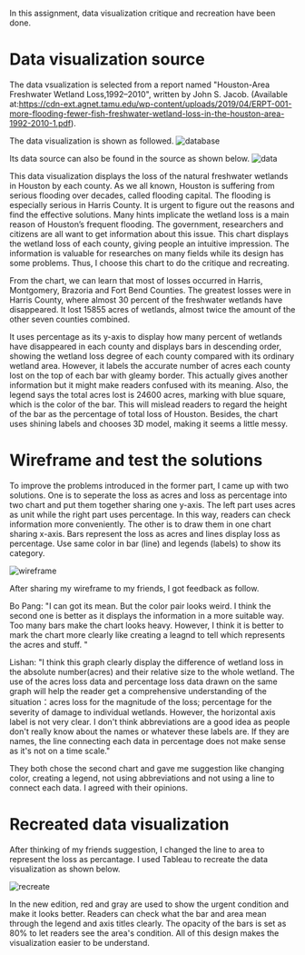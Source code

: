 In this assignment, data visualization critique and recreation have been done.
# Data visualization source
The data vsualization is selected from a report named "Houston-Area Freshwater Wetland Loss,1992–2010", written by John S. Jacob. (Available at:https://cdn-ext.agnet.tamu.edu/wp-content/uploads/2019/04/ERPT-001-more-flooding-fewer-fish-freshwater-wetland-loss-in-the-houston-area-1992-2010-1.pdf).

The data visualization is shown as followed.
![database](https://github.com/Zichen-Fan/zichen-portfolio/blob/master/dataviz.png)

Its data source can also be found in the source as shown below.
![data](https://github.com/Zichen-Fan/zichen-portfolio/blob/master/data.png)


This data visualization displays the loss of the natural freshwater wetlands in Houston by each county. As we all known, Houston is suffering from serious flooding over decades, called flooding capital. The flooding is especially serious in Harris County. It is urgent to figure out the reasons and find the effective solutions. Many hints implicate the wetland loss is a main reason of Houston’s frequent flooding. The government, researchers and citizens are all want to get information about this issue. This chart displays the wetland loss of each county, giving people an intuitive impression. The information is valuable for researches on many fields while its design has some problems. Thus, I choose this chart to do the critique and recreating.

From the chart, we can learn that most of losses occurred in Harris, Montgomery, Brazoria and Fort Bend Counties. The greatest losses were in Harris County, where almost 30 percent of the freshwater wetlands have disappeared. It lost 15855 acres of wetlands, almost twice the amount of the other seven counties combined. 

It uses percentage as its y-axis to display how many percent of wetlands have disappeared in each county and displays bars in descending order, showing the wetland loss degree of each county compared with its ordinary wetland area. 
However, it labels the accurate number of acres each county lost on the top of each bar with gleamy border. This actually gives another information but it might make readers confused with its meaning. 
Also, the legend says the total acres lost is 24600 acres, marking with blue square, which is the color of the bar. This will mislead readers to regard the height of the bar as the percentage of total loss of Houston. 
Besides, the chart uses shining labels and chooses 3D model, making it seems a little messy. 

# Wireframe and test the solutions
To improve the problems introduced in the former part, I came up with two solutions. One is to seperate the loss as acres and loss as percentage into two chart and put them together sharing one y-axis. The left part uses acres as unit while the right part uses percentage. In this way, readers can check information more conveniently. The other is to draw them in one chart sharing x-axis. Bars represent the loss as acres and lines display loss as percentage. Use same color in bar (line) and legends (labels) to show its category.

![wireframe](https://github.com/Zichen-Fan/zichen-portfolio/blob/master/wireframe.jpg)

After sharing my wireframe to my friends, I got feedback as follow.

Bo Pang:
"I can got its mean. But the color pair looks weird. I think the second one is better as it displays the information in a more suitable way. Too many bars make the chart looks heavy. However, I think it is better to mark the chart more clearly like creating a leagnd to tell which represents the acres and stuff. "

Lishan: 
"I think this graph clearly display the difference of wetland loss in the absolute number(acres) and their relative size to the whole wetland. The use of the acres loss data and percentage loss data drawn on the same graph will help the reader get a comprehensive understanding of the situation：acres loss for the magnitude of the loss; percentage for the severity of damage to individual wetlands. However, the horizontal axis label is not very clear. I don't think abbreviations are a good idea as people don't really know about the names or whatever these labels are. If they are names, the line connecting each data in percentage does not make sense as it's not on a time scale."

They both chose the second chart and gave me suggestion like changing color, creating a legend, not using abbreviations and not using a line to connect each data. I agreed with their opinions. 

# Recreated data visualization
After thinking of my friends suggestion, I changed the line to area to represent the loss as percantage. I used Tableau to recreate the data visualization as shown below.

![recreate](https://github.com/Zichen-Fan/zichen-portfolio/blob/master/recreate.png)

In the new edition, red and gray are used to show the urgent condition and make it looks better. Readers can check what the bar and area mean through the legend and axis titles clearly. The opacity of the bars is set as 80% to let readers see the area's condition. All of this design makes the visualization easier to be understand.



